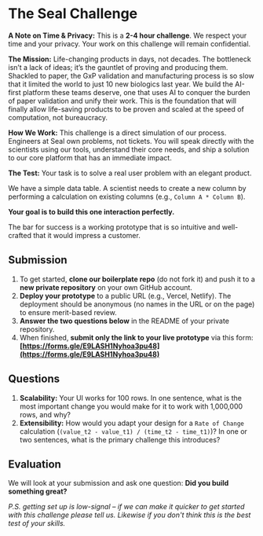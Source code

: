 # **The Seal Challenge**

**A Note on Time & Privacy:** This is a **2-4 hour challenge**. We respect your time and your privacy. Your work on this challenge will remain confidential.

**The Mission:** Life-changing products in days, not decades. The bottleneck isn’t a lack of ideas; it’s the gauntlet of proving and producing them. Shackled to paper, the GxP validation and manufacturing process is so slow that it limited the world to just 10 new biologics last year. We build the AI-first platform these teams deserve, one that uses AI to conquer the burden of paper validation and unify their work. This is the foundation that will finally allow life-saving products to be proven and scaled at the speed of computation, not bureaucracy.

**How We Work:** This challenge is a direct simulation of our process. Engineers at Seal own problems, not tickets. You will speak directly with the scientists using our tools, understand their core needs, and ship a solution to our core platform that has an immediate impact.

**The Test:** Your task is to solve a real user problem with an elegant product.

We have a simple data table. A scientist needs to create a new column by performing a calculation on existing columns (e.g., `Column A * Column B`).

**Your goal is to build this one interaction perfectly.**

The bar for success is a working prototype that is so intuitive and well-crafted that it would impress a customer.

## **Submission**

1.  To get started, **clone our boilerplate repo** (do not fork it) and push it to a **new private repository** on your own GitHub account.
2.  **Deploy your prototype** to a public URL (e.g., Vercel, Netlify). The deployment should be anonymous (no names in the URL or on the page) to ensure merit-based review.
3.  **Answer the two questions below** in the README of your private repository.
4.  When finished, **submit only the link to your live prototype** via this form: **[https://forms.gle/E9LASH1Nyhoa3pu48](https://forms.gle/E9LASH1Nyhoa3pu48)**

## **Questions**

1.  **Scalability:** Your UI works for 100 rows. In one sentence, what is the most important change you would make for it to work with 1,000,000 rows, and why?
2.  **Extensibility:** How would you adapt your design for a `Rate of Change` calculation (`(value_t2 - value_t1) / (time_t2 - time_t1)`)? In one or two sentences, what is the primary challenge this introduces?

## **Evaluation**

We will look at your submission and ask one question: **Did you build something great?**

*P.S. getting set up is low-signal – if we can make it quicker to get started with this challenge please tell us. Likewise if you don't think this is the best test of your skills.*
